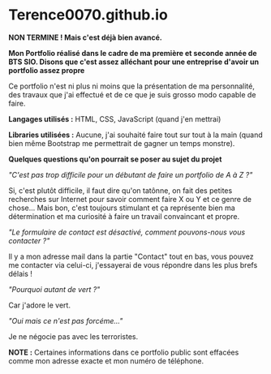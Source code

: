 # Terence0070.github.io

**NON TERMINE ! Mais c'est déjà bien avancé.**

**Mon Portfolio réalisé dans le cadre de ma première et seconde année de BTS SIO. Disons que c'est assez alléchant pour une entreprise d'avoir un portfolio assez propre**

Ce portfolio n'est ni plus ni moins que la présentation de ma personnalité, des travaux que j'ai effectué et de ce que je suis grosso modo capable de faire.

**Langages utilisés :** HTML, CSS, JavaScript (quand j'en mettrai)

**Libraries utilisées :** Aucune, j'ai souhaité faire tout sur tout à la main (quand bien même Bootstrap me permettrait de gagner un temps monstre).

**Quelques questions qu'on pourrait se poser au sujet du projet**

*"C'est pas trop difficile pour un débutant de faire un portfolio de A à Z ?"*

Si, c'est plutôt difficile, il faut dire qu'on tatônne, on fait des petites recherches sur Internet pour savoir comment faire X ou Y et ce genre de chose... Mais bon, c'est toujours stimulant et ça représente bien ma détermination et ma curiosité à faire un travail convaincant et propre.

*"Le formulaire de contact est désactivé, comment pouvons-nous vous contacter ?"*

Il y a mon adresse mail dans la partie "Contact" tout en bas, vous pouvez me contacter via celui-ci, j'essayerai de vous répondre dans les plus brefs délais !

*"Pourquoi autant de vert ?"*

Car j'adore le vert.

*"Oui mais ce n'est pas forcéme..."*

Je ne négocie pas avec les terroristes.

**NOTE :** Certaines informations dans ce portfolio public sont effacées comme mon adresse exacte et mon numéro de téléphone.
